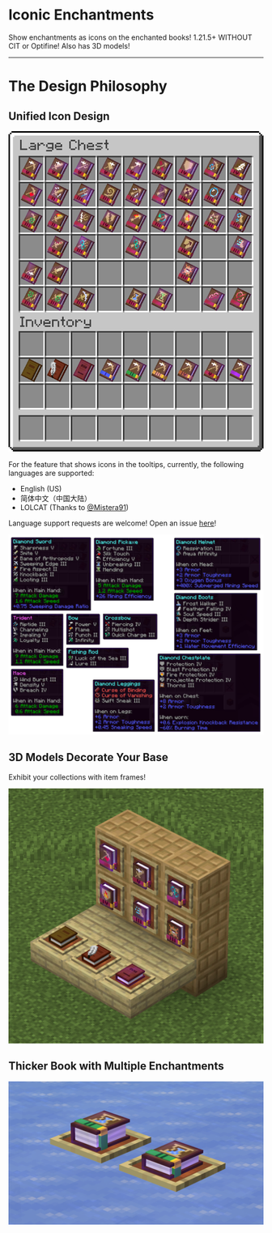 # Iconic Enchantments

Show enchantments as icons on the enchanted books! 1.21.5+ WITHOUT CIT or Optifine! Also has 3D models!

---

# The Design Philosophy

## Unified Icon Design

![books in GUI](https://github.com/GrakePch/IconicEnchantments/blob/main/images/all_books.png?raw=true)

For the feature that shows icons in the tooltips, currently, the following languages are supported:  
- English (US)
- 简体中文（中国大陆）
- LOLCAT (Thanks to [@Mistera91](https://github.com/Mistera91))

Language support requests are welcome! Open an issue [here](https://github.com/GrakePch/IconicEnchantments/issues)!

![icons in tooltips](https://github.com/GrakePch/IconicEnchantments/blob/main/images/tooltips.png?raw=true)

## 3D Models Decorate Your Base

Exhibit your collections with item frames!

![books on item frames](https://github.com/GrakePch/IconicEnchantments/blob/main/images/on_item_frame.png?raw=true)

## Thicker Book with Multiple Enchantments

![Thicker book](https://github.com/GrakePch/IconicEnchantments/blob/main/images/thicker_book.png?raw=true)
